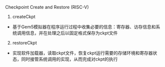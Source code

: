 Checkpoint Create and Restore (RISC-V)
1. createCkpt
  - 基于Gem5模拟器在程序运行过程中收集必要的信息：寄存器、访存信息和系统调用信息，并在处理之后以固定格式保存为ckpt文件
2. restoreCkpt
  - 实现软件加载器，读取ckpt文件，恢复ckpt运行需要的存储环境和寄存器状态，同时接管系统调用的实现，从而完成对ckpt的执行
